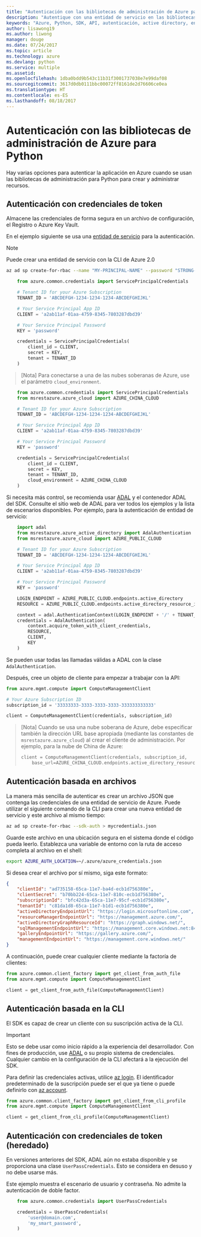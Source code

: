 ```yaml
---
title: "Autenticación con las bibliotecas de administración de Azure para Python"
description: "Autentique con una entidad de servicio en las bibliotecas de administración de Azure para Python."
keywords: "Azure, Python, SDK, API, autenticación, active directory, entidad de servicio"
author: lisawong19
ms.author: liwong
manager: douge
ms.date: 07/24/2017
ms.topic: article
ms.technology: azure
ms.devlang: python
ms.service: multiple
ms.assetid: 
ms.openlocfilehash: 1dba0bdd9b543c11b31f3001737038e7e99daf08
ms.sourcegitcommit: 3617d0db0111bbc00072ff8161de2d76606ce0ea
ms.translationtype: HT
ms.contentlocale: es-ES
ms.lasthandoff: 08/18/2017
---
```

# <a name="authenticate-with-the-azure-management-libraries-for-python"></a>Autenticación con las bibliotecas de administración de Azure para Python

Hay varias opciones para autenticar la aplicación en Azure cuando se usan las bibliotecas de administración para Python para crear y administrar recursos.

## <a name="mgmt-auth-token"></a>Autenticación con credenciales de token

Almacene las credenciales de forma segura en un archivo de configuración, el Registro o Azure Key Vault.

En el ejemplo siguiente se usa una [entidad de servicio](https://docs.microsoft.com/cli/azure/create-an-azure-service-principal-azure-cli?toc=%2fazure%2fazure-resource-manager%2ftoc.json) para la autenticación.

> [!NOTE]
> Puede crear una entidad de servicio con la CLI de Azure 2.0
> ```bash
> az ad sp create-for-rbac --name "MY-PRINCIPAL-NAME" --password "STRONG-SECRET-PASSWORD"
> ```

```python
    from azure.common.credentials import ServicePrincipalCredentials

    # Tenant ID for your Azure Subscription
    TENANT_ID = 'ABCDEFGH-1234-1234-1234-ABCDEFGHIJKL'

    # Your Service Principal App ID
    CLIENT = 'a2ab11af-01aa-4759-8345-7803287dbd39'

    # Your Service Principal Password
    KEY = 'password'

    credentials = ServicePrincipalCredentials(
        client_id = CLIENT,
        secret = KEY,
        tenant = TENANT_ID
    )
```

> [Nota] Para conectarse a una de las nubes soberanas de Azure, use el parámetro `cloud_environment`.

```python
    from azure.common.credentials import ServicePrincipalCredentials
    from msrestazure.azure_cloud import AZURE_CHINA_CLOUD

    # Tenant ID for your Azure Subscription
    TENANT_ID = 'ABCDEFGH-1234-1234-1234-ABCDEFGHIJKL'

    # Your Service Principal App ID
    CLIENT = 'a2ab11af-01aa-4759-8345-7803287dbd39'

    # Your Service Principal Password
    KEY = 'password'

    credentials = ServicePrincipalCredentials(
        client_id = CLIENT,
        secret = KEY,
        tenant = TENANT_ID,
        cloud_environment = AZURE_CHINA_CLOUD
    )
```

Si necesita más control, se recomienda usar [ADAL](https://github.com/AzureAD/azure-activedirectory-library-for-python) y el contenedor ADAL del SDK. Consulte el sitio web de ADAL para ver todos los ejemplos y la lista de escenarios disponibles. Por ejemplo, para la autenticación de entidad de servicio:

```python
    import adal
    from msrestazure.azure_active_directory import AdalAuthentication
    from msrestazure.azure_cloud import AZURE_PUBLIC_CLOUD

    # Tenant ID for your Azure Subscription
    TENANT_ID = 'ABCDEFGH-1234-1234-1234-ABCDEFGHIJKL'

    # Your Service Principal App ID
    CLIENT = 'a2ab11af-01aa-4759-8345-7803287dbd39'

    # Your Service Principal Password
    KEY = 'password'

    LOGIN_ENDPOINT = AZURE_PUBLIC_CLOUD.endpoints.active_directory
    RESOURCE = AZURE_PUBLIC_CLOUD.endpoints.active_directory_resource_id

    context = adal.AuthenticationContext(LOGIN_ENDPOINT + '/' + TENANT_ID)
    credentials = AdalAuthentication(
        context.acquire_token_with_client_credentials,
        RESOURCE,
        CLIENT,
        KEY
    )
```

Se pueden usar todas las llamadas válidas a ADAL con la clase `AdalAuthentication`.

Después, cree un objeto de cliente para empezar a trabajar con la API:

```python
from azure.mgmt.compute import ComputeManagementClient

# Your Azure Subscription ID
subscription_id = '33333333-3333-3333-3333-333333333333'

client = ComputeManagementClient(credentials, subscription_id)
```

> [Nota] Cuando se usa una nube soberana de Azure, debe especificar también la dirección URL base apropiada (mediante las constantes de `msrestazure.azure_cloud`) al crear el cliente de administración. Por ejemplo, para la nube de China de Azure:
> ```python
> client = ComputeManagementClient(credentials, subscription_id,
>     base_url=AZURE_CHINA_CLOUD.endpoints.active_directory_resource_id)
> ```

## <a name="mgmt-auth-file"></a>Autenticación basada en archivos

La manera más sencilla de autenticar es crear un archivo JSON que contenga las credenciales de una entidad de servicio de Azure. Puede utilizar el siguiente comando de la CLI para crear una nueva entidad de servicio y este archivo al mismo tiempo:

```bash
az ad sp create-for-rbac --sdk-auth > mycredentials.json
```

Guarde este archivo en una ubicación segura en el sistema donde el código pueda leerlo. Establezca una variable de entorno con la ruta de acceso completa al archivo en el shell:

```bash
export AZURE_AUTH_LOCATION=~/.azure/azure_credentials.json
```

Si desea crear el archivo por sí mismo, siga este formato:

```json
{
    "clientId": "ad735158-65ca-11e7-ba4d-ecb1d756380e",
    "clientSecret": "b70bb224-65ca-11e7-810c-ecb1d756380e",
    "subscriptionId": "bfc42d3a-65ca-11e7-95cf-ecb1d756380e",
    "tenantId": "c81da1d8-65ca-11e7-b1d1-ecb1d756380e",
    "activeDirectoryEndpointUrl": "https://login.microsoftonline.com",
    "resourceManagerEndpointUrl": "https://management.azure.com/",
    "activeDirectoryGraphResourceId": "https://graph.windows.net/",
    "sqlManagementEndpointUrl": "https://management.core.windows.net:8443/",
    "galleryEndpointUrl": "https://gallery.azure.com/",
    "managementEndpointUrl": "https://management.core.windows.net/"
}
```

A continuación, puede crear cualquier cliente mediante la factoría de clientes:
```python
from azure.common.client_factory import get_client_from_auth_file
from azure.mgmt.compute import ComputeManagementClient

client = get_client_from_auth_file(ComputeManagementClient)
```


## <a name="mgmt-auth-cli"></a>Autenticación basada en la CLI

El SDK es capaz de crear un cliente con su suscripción activa de la CLI.

> [!IMPORTANT]
> Esto se debe usar como inicio rápido a la experiencia del desarrollador. Con fines de producción, use [ADAL](#authenticate-with-token-credentials) o su propio sistema de credenciales.
> Cualquier cambio en la configuración de la CLI afectará a la ejecución del SDK.

Para definir las credenciales activas, utilice [az login](https://docs.microsoft.com/cli/azure/authenticate-azure-cli).
El identificador predeterminado de la suscripción puede ser el que ya tiene o puede definirlo con [az account](https://docs.microsoft.com/cli/azure/manage-azure-subscriptions-azure-cli).

```python
from azure.common.client_factory import get_client_from_cli_profile
from azure.mgmt.compute import ComputeManagementClient

client = get_client_from_cli_profile(ComputeManagementClient)
```

## <a name="mgmt-auth-legacy"></a>Autenticación con credenciales de token (heredado)

En versiones anteriores del SDK, ADAL aún no estaba disponible y se proporciona una clase `UserPassCredentials`. Esto se considera en desuso y no debe usarse más.

Este ejemplo muestra el escenario de usuario y contraseña. No admite la autenticación de doble factor.

```python
    from azure.common.credentials import UserPassCredentials

    credentials = UserPassCredentials(
        'user@domain.com',
        'my_smart_password',
    )
```
